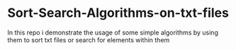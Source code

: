 # Sort-Search-Algorithms-on-txt-files

In this repo i demonstrate the usage of some simple algorithms by using them to sort txt files or search for elements within them 
